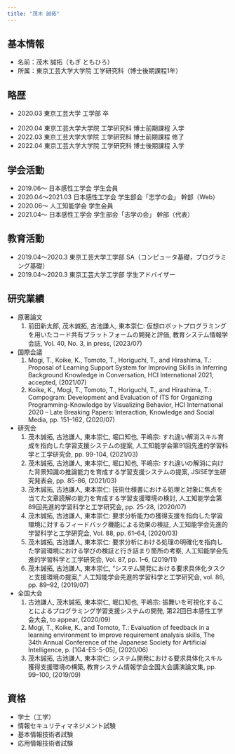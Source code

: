 ```yaml
---
title: "茂木 誠拓"
---
```

## 基本情報
* 名前：茂木 誠拓（もぎ ともひろ）
* 所属：東京工芸大学大学院 工学研究科（博士後期課程1年）

## 略歴
* 2020.03 東京工芸大学 工学部 卒
- 2020.04 東京工芸大学大学院 工学研究科 博士前期課程 入学
- 2022.03 東京工芸大学大学院 工学研究科 博士前期課程 修了
- 2022.04 東京工芸大学大学院 工学研究科 博士後期課程 入学

## 学会活動
* 2019.06〜 日本感性工学会 学生会員
* 2020.04〜2021.03 日本感性工学会 学生部会「志学の会」 幹部（Web）
* 2020.06〜 人工知能学会 学生会員
* 2021.04〜 日本感性工学会 学生部会「志学の会」 幹部（代表）

## 教育活動
* 2019.04〜2020.3 東京工芸大学工学部 SA（コンピュータ基礎，プログラミング基礎）
* 2019.04〜2020.3 東京工芸大学工学部 学生アドバイザー

## 研究業績
* 原著論文
  1. 前田新太郎, 茂木誠拓, 古池謙人, 東本崇仁: 仮想ロボットプログラミングを用いたコード共有プラットフォームの開発と評価, 教育システム情報学会誌, Vol. 40, No. 3, in press, (2023/07)
* 国際会議
  1. Mogi, T., Koike, K., Tomoto, T., Horiguchi, T., and Hirashima, T.: Proposal of Learning Support System for Improving Skills in Inferring Background Knowledge in Conversation, HCI International 2021, accepted, (2021/07)
  2. Koike, K., Mogi, T., Tomoto, T., Horiguchi, T., and Hirashima, T.: Compogram: Development and Evaluation of ITS for Organizing Programming-Knowledge by Visualizing Behavior, HCI International 2020 – Late Breaking Papers: Interaction, Knowledge and Social Media, pp. 151–162, (2020/07)
* 研究会
  1. 茂木誠拓, 古池謙人, 東本崇仁, 堀口知也, 平嶋宗: すれ違い解消スキル育成を指向した学習支援システムの提案, 人工知能学会第91回先進的学習科学と工学研究会, pp. 99-104, (2021/03)
  2. 茂木誠拓, 古池謙人, 東本崇仁, 堀口知也, 平嶋宗: すれ違いの解消に向けた背景知識の推論能力を育成する学習支援システムの提案, JSiSE学生研究発表会, pp. 85-86, (2021/03)
  3. 茂木誠拓, 古池謙人, 東本崇仁: 技術仕様書における処理と対象に焦点を当てた文章読解の能力を育成する学習支援環境の検討, 人工知能学会第89回先進的学習科学と工学研究会, pp. 25-28, (2020/07)
  4. 茂木誠拓, 古池謙人, 東本崇仁: 要求分析能力の獲得支援を指向した学習環境に対するフィードバック機能による効果の検証, 人工知能学会先進的学習科学と工学研究会, Vol. 88, pp. 61–64, (2020/03)
  5. 茂木誠拓, 古池謙人, 東本崇仁: 要求分析における処理の明確化を指向した学習環境における学びの検証と行き詰まり箇所の考察, 人工知能学会先進的学習科学と工学研究会, Vol. 87, pp. 1–6, (2019/11)
  6. 茂木誠拓, 古池謙人, 東本崇仁, “システム開発における要求具体化タスクと支援環境の提案,” 人工知能学会先進的学習科学と工学研究会, vol. 86, pp. 89–92, (2019/07)
* 全国大会
  1. 古池謙人, 茂木誠拓, 東本崇仁, 堀口知也, 平嶋宗: 振舞いを可視化することによるプログラミング学習支援システムの開発, 第22回日本感性工学会大会, to appear, (2020/09)
  2. Mogi, T., Koike, K., and Tomoto, T.: Evaluation of feedback in a learning environment to improve requirement analysis skills, The 34th Annual Conference of the Japanese Society for Artificial Intelligence, p. [1G4-ES-5-05], (2020/06)
  3. 茂木誠拓, 古池謙人, 東本崇仁: システム開発における要求具体化スキル獲得支援環境の構築, 教育システム情報学会全国大会講演論文集, pp. 99–100, (2019/09)

## 資格
* 学士（工学）
* 情報セキュリティマネジメント試験
* 基本情報技術者試験
* 応用情報技術者試験
